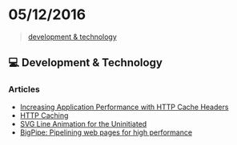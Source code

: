 # 05/12/2016

> [development & technology](#computer-development--technology)


## :computer: Development & Technology

### Articles
- [Increasing Application Performance with HTTP Cache Headers](https://devcenter.heroku.com/articles/increasing-application-performance-with-http-cache-headers)
- [HTTP Caching](https://developers.google.com/web/fundamentals/performance/optimizing-content-efficiency/http-caching)
- [SVG Line Animation for the Uninitiated](https://medium.com/bitmatica-lab/svg-line-animation-for-the-uninitiated-5a65d91c6044#.mqpyxihuj)
- [BigPipe: Pipelining web pages for high performance](https://www.facebook.com/notes/facebook-engineering/bigpipe-pipelining-web-pages-for-high-performance/389414033919)